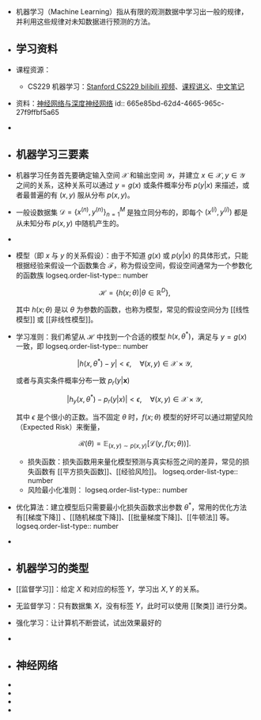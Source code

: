 - 机器学习（Machine Learning）指从有限的观测数据中学习出一般的规律，并利用这些规律对未知数据进行预测的方法。
- ## 学习资料
- 课程资源：
	- CS229 机器学习：[Stanford CS229 bilibili 视频](https://www.bilibili.com/video/BV1JE411w7Ub/)、[课程讲义](https://www.123pan.com/s/plj7Vv-iH223.html)、[中文笔记](https://doraemonzzz.com/tags/CS229/)
- 资料：[神经网络与深度神经网络](https://www.123pan.com/s/plj7Vv-tH223.html)
  id:: 665e85bd-62d4-4665-965c-27f9ffbf5a65
-
- ## 机器学习三要素
- 机器学习任务首先要确定输入空间 $\mathcal{X}$ 和输出空间 $\mathcal{Y}$，并建立 $x \in \mathcal{X}, y \in \mathcal{Y}$ 之间的关系，这种关系可以通过 $y = g(x)$ 或条件概率分布 $p(y|x)$ 来描述，或者最普遍的有 $(x,y)$ 服从分布 $p(x,y)$。
- 一般设数据集 $\mathcal{D} = \{{x}^{(n)}, y^{(n)}\}_{n = 1}^M$ 是独立同分布的，即每个 $({x}^{(i)}, y^{(i)})$ 都是从未知分布 $p({x},y)$ 中随机产生的。
-
- 模型（即 ${x}$ 与 $y$ 的关系假设）：由于不知道 $g({x})$ 或 $p(y|{x})$ 的具体形式，只能根据经验来假设一个函数集合 $\mathcal{F}$，称为假设空间，假设空间通常为一个参数化的函数族
  logseq.order-list-type:: number
  
  $$ \mathcal{H} = \{h({x};\theta)| \theta \in \mathbb{R}^D\}, $$
  
  其中 $h({x};\theta)$ 是以 $\theta$ 为参数的函数，也称为模型，常见的假设空间分为 [[线性模型]] 或 [[非线性模型]]。
- 学习准则：我们希望从 $\mathcal{H}$ 中找到一个合适的模型 $h({x}, \theta^{\ast})$，满足与 $y = g({x})$ 一致，即
  logseq.order-list-type:: number
  
  $$ |h({x}, \theta^{\ast}) - y| < \epsilon, \quad \forall ({x},y) \in \mathcal{X} \times \mathcal{Y}, $$
  
  或者与真实条件概率分布一致 $p_r(y|\mathbf{x})$
  
  $$ |h_y({x},\theta^{\ast}) - p_r(y|{x})| < \epsilon, \quad \forall ({x}, y) \in \mathcal{X} \times \mathcal{Y}, $$
  
  其中 $\epsilon$ 是个很小的正数。当不固定 $\theta$ 时，$f(x;\theta)$ 模型的好坏可以通过期望风险（Expected Risk）来衡量，
  
  $$ \mathcal{R}(\theta) = \mathbb{E}_{(x,y) \sim p(x,y)} [\mathcal{L}(y, f(x;\theta))]. $$
  
	- 损失函数：损失函数用来量化模型预测与真实标签之间的差异，常见的损失函数有 [[平方损失函数]]、[[经验风险]]。
	  logseq.order-list-type:: number
	- 风险最小化准则：
	  logseq.order-list-type:: number
- 优化算法：建立模型后只需要最小化损失函数求出参数 $\theta^{\ast}$，常用的优化方法有[[梯度下降]] 、[[随机梯度下降]]、[[批量梯度下降]]、[[牛顿法]] 等。
  logseq.order-list-type:: number
-
- ## 机器学习的类型
- [[监督学习]]：给定 $X$ 和对应的标签 $Y$，学习出 $X,Y$ 的关系。
- 无监督学习：只有数据集 $X$，没有标签 $Y$，此时可以使用 [[聚类]] 进行分类。
- 强化学习：让计算机不断尝试，试出效果最好的
-
- ## 神经网络
-
-
-
-
